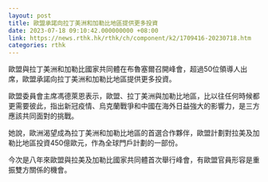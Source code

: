 ```yaml
---
layout: post
title: 歐盟承諾向拉丁美洲和加勒比地區提供更多投資
date: 2023-07-18 09:10:42.000000000 +08:00
link: https://news.rthk.hk/rthk/ch/component/k2/1709416-20230718.htm
categories: rthk
---
```


歐盟與拉丁美洲和加勒比國家共同體在布魯塞爾召開峰會，超過50位領導人出席，歐盟承諾向拉丁美洲和加勒比地區提供更多投資。

歐盟委員會主席馮德萊恩表示，歐盟、拉丁美洲與加勒比地區，比以往任何時候都更需要彼此，指出新冠疫情、烏克蘭戰爭和中國在海外日益強大的影響力，是三方應該共同面對的挑戰。

她說，歐洲渴望成為拉丁美洲和加勒比地區的首選合作夥伴，歐盟計劃對拉美及加勒比地區投資450億歐元，作為全球門戶計劃的一部份。

今次是八年來歐盟與拉美及加勒比國家共同體首次舉行峰會，有歐盟官員形容是重振雙方關係的機會。
